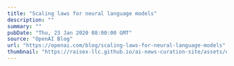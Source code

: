 ```yaml
---
title: "Scaling laws for neural language models"
description: ""
summary: ""
pubDate: "Thu, 23 Jan 2020 08:00:00 GMT"
source: "OpenAI Blog"
url: "https://openai.com/blog/scaling-laws-for-neural-language-models"
thumbnail: "https://raisex-llc.github.io/ai-news-curation-site/assets/openai_logo.png"
---
```


